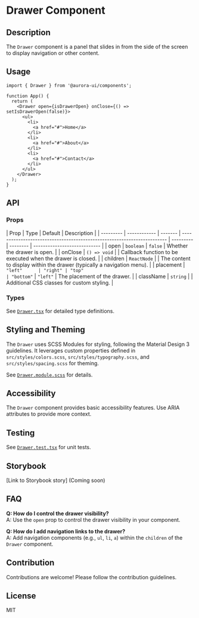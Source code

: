 # Drawer Component

## Description

The `Drawer` component is a panel that slides in from the side of the screen to display navigation or other content.

## Usage

```tsx
import { Drawer } from '@aurora-ui/components';

function App() {
  return (
    <Drawer open={isDrawerOpen} onClose={() => setIsDrawerOpen(false)}>
      <ul>
        <li>
          <a href="#">Home</a>
        </li>
        <li>
          <a href="#">About</a>
        </li>
        <li>
          <a href="#">Contact</a>
        </li>
      </ul>
    </Drawer>
  );
}
```

## API

### Props

| Prop      | Type         | Default | Description                                                             |
| --------- | ------------ | ------- | ----------------------------------------------------------------------- | --------- | -------- | ---------------------------- |
| open      | `boolean`    | `false` | Whether the drawer is open.                                             |
| onClose   | `() => void` |         | Callback function to be executed when the drawer is closed.             |
| children  | `ReactNode`  |         | The content to display within the drawer (typically a navigation menu). |
| placement | `"left"      | "right" | "top"                                                                   | "bottom"` | `"left"` | The placement of the drawer. |
| className | `string`     |         | Additional CSS classes for custom styling.                              |

### Types

See [`Drawer.tsx`](./Drawer.tsx) for detailed type definitions.

## Styling and Theming

The `Drawer` uses SCSS Modules for styling, following the Material Design 3 guidelines. It leverages custom properties defined in `src/styles/colors.scss`, `src/styles/typography.scss`, and `src/styles/spacing.scss` for theming.

See [`Drawer.module.scss`](./Drawer.module.scss) for details.

## Accessibility

The `Drawer` component provides basic accessibility features. Use ARIA attributes to provide more context.

## Testing

See [`Drawer.test.tsx`](./Drawer.test.tsx) for unit tests.

## Storybook

[Link to Storybook story] (Coming soon)

## FAQ

**Q: How do I control the drawer visibility?**  
A: Use the `open` prop to control the drawer visibility in your component.

**Q: How do I add navigation links to the drawer?**  
A: Add navigation components (e.g., `ul`, `li`, `a`) within the `children` of the `Drawer` component.

## Contribution

Contributions are welcome! Please follow the contribution guidelines.

## License

MIT
